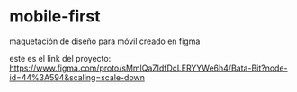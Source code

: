 # mobile-first
maquetación de diseño para móvil creado en figma 
 
este es el link del proyecto: https://www.figma.com/proto/sMmlQaZldfDcLERYYWe6h4/Bata-Bit?node-id=44%3A594&scaling=scale-down
